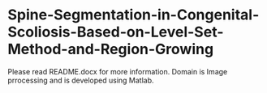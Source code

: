 # Spine-Segmentation-in-Congenital-Scoliosis-Based-on-Level-Set-Method-and-Region-Growing
Please read README.docx for more information.
Domain is Image prrocessing and is developed using Matlab.
